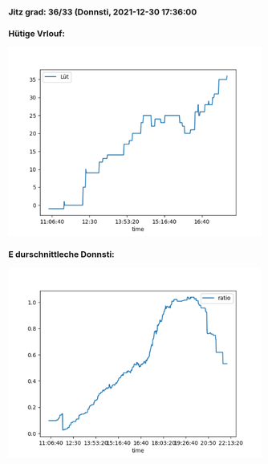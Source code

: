 ### Jitz grad: 36/33 (Donnsti, 2021-12-30 17:36:00

### Hütige Vrlouf:
![Graph](Today.png)

### E durschnittleche Donnsti:
![Graph](Donnsti.png)